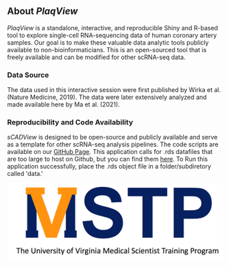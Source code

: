 ## About *PlaqView*
*PlaqView* is a standalone, interactive, and reproducible Shiny and R-based tool to explore single-cell RNA-sequencing data of human coronary artery samples. Our goal is to make these valuable data analytic tools publicly available to non-bioinformaticians. This is an open-sourced tool that is freely available and can be modified for other scRNA-seq data. 

### Data Source
The data used in this interactive session were first published by Wirka et al. (Nature Medicine, 2019). The data were later extensively analyzed and made available here by Ma et al. (2021).

### Reproducibility and Code Availability 
*sCADView* is designed to be open-source and publicly available and serve as a template for other scRNA-seq analysis pipelines. The code scripts are available on our [GitHub Page](https://github.com/MillerLab-CPHG/PlaqView). This application calls for .rds datafiles that are too large to host on Github, but you can find them [here](https://virginia.box.com/shared/static/oyo1bicpvlxen940zmciqapvg0y3n6gb.rds). To Run this application successfully, place the .rds object file in a folder/subdiretory called 'data.'

![](www/MSTPlogo.png)
